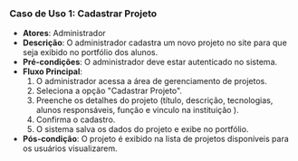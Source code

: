 ### Caso de Uso 1: Cadastrar Projeto
* **Atores**: Administrador
* **Descrição**: O administrador cadastra um novo projeto no site para que seja exibido no portfólio dos alunos.
* **Pré-condições**: O administrador deve estar autenticado no sistema.
* **Fluxo Principal**:
    1. O administrador acessa a área de gerenciamento de projetos.
    2. Seleciona a opção "Cadastrar Projeto".
    3. Preenche os detalhes do projeto (título, descrição, tecnologias, alunos responsáveis, função e vinculo na instituição ).
    4. Confirma o cadastro.
    5. O sistema salva os dados do projeto e exibe no portfólio.
* **Pós-condição**: O projeto é exibido na lista de projetos disponíveis para os usuários visualizarem.

